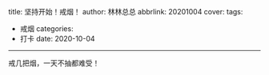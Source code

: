title: 坚持开始！戒烟！
author: 林林总总
abbrlink: 20201004
cover: 
tags:
  - 戒烟
categories:
  - 打卡
date: 2020-10-04
---
戒几把烟，一天不抽都难受！
